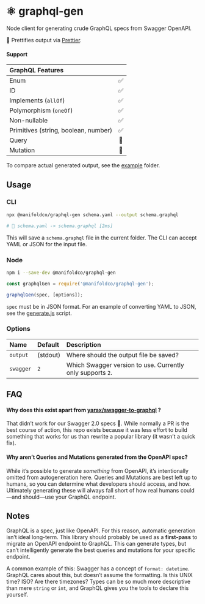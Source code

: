 # ⚛️ graphql-gen

Node client for generating crude GraphQL specs from Swagger OpenAPI.

💅 Prettifies output via [Prettier][prettier].

#### Support

| GraphQL Features                     |     |
| :----------------------------------- | :-: |
| Enum                                 | ✅  |
| ID                                   | ✅  |
| Implements (`allOf`)                 | ✅  |
| Polymorphism (`oneOf`)               | ✅  |
| Non-nullable                         | ✅  |
| Primitives (string, boolean, number) | ✅  |
| Query                                | 🚫  |
| Mutation                             | 🚫  |

To compare actual generated output, see the [example](./example) folder.

## Usage

### CLI

```bash
npx @manifoldco/graphql-gen schema.yaml --output schema.graphql

# 🚀 schema.yaml -> schema.graphql [2ms]
```

This will save a `schema.graphql` file in the current folder. The CLI can
accept YAML or JSON for the input file.

### Node

```bash
npm i --save-dev @manifoldco/graphql-gen
```

```js
const graphqlGen = require('@manifoldco/graphql-gen');

graphqlGen(spec, [options]);
```

`spec` must be in JSON format. For an example of converting YAML to JSON, see
the [generate.js](./scripts/generate.js) script.

### Options

| Name      | Default  | Description                                                |
| :-------- | :------- | :--------------------------------------------------------- |
| `output`  | (stdout) | Where should the output file be saved?                     |
| `swagger` | `2`      | Which Swagger version to use. Currently only supports `2`. |

## FAQ

#### Why does this exist apart from [yarax/swagger-to-graphql](https://github.com/yarax/swagger-to-graphql) ?

That didn’t work for our Swagger 2.0 specs 🤷. While normally a PR is the best
course of action, this repo exists because it was less effort to build something
that works for us than rewrite a popular library (it wasn’t a quick fix).

#### Why aren’t Queries and Mutations generated from the OpenAPI spec?

While it’s possible to generate _something_ from OpenAPI, it’s intentionally
omitted from autogeneration here. Queries and Mutations are best left up to
humans, so you can determine what developers should access, and how.
Ultimately generating these will always fall short of how real humans
could—and should—use your GraphQL endpoint.

## Notes

GraphQL is a spec, just like OpenAPI. For this reason, automatic generation
isn’t ideal long-term. This library should probably be used as a
**first-pass** to migrate an OpenAPI endpoint to GraphQL. This can generate
types, but can’t intelligently generate the best queries and mutations for
your specific endpoint.

A common example of this: Swagger has a concept of `format: datetime`.
GraphQL cares about this, but doesn’t assume the formatting. Is this UNIX
time? ISO? Are there timezones? Types can be so much more descriptive than
mere `string` or `int`, and GraphQL gives you the tools to declare this
yourself.

[prettier]: https://github.com/prettier/prettier
